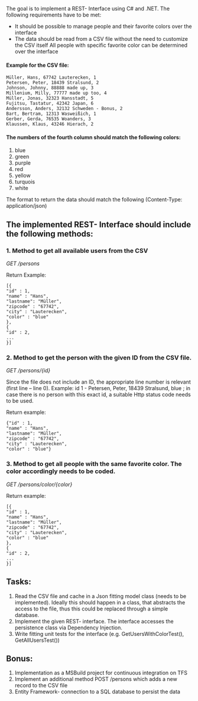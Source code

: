 The goal is to implement a REST- Interface using C# and .NET. The following requirements have to be met:
- It should be possible to manage people and their favorite colors over the interface
- The data should be read from a CSV file without the need to customize the CSV itself All people with specific favorite color can be determined over the interface


#### Example for the CSV file:

```
Müller, Hans, 67742 Lauterecken, 1
Petersen, Peter, 18439 Stralsund, 2
Johnson, Johnny, 88888 made up, 3
Millenium, Milly, 77777 made up too, 4 
Müller, Jonas, 32323 Hansstadt, 5 
Fujitsu, Tastatur, 42342 Japan, 6 
Andersson, Anders, 32132 Schweden - Bonus, 2 
Bart, Bertram, 12313 Wasweißich, 1 
Gerber, Gerda, 76535 Woanders, 3 
Klaussen, Klaus, 43246 Hierach, 2
```

#### The numbers of the fourth column should match the following colors:

1.	blue
2.	green
3.	purple
4.	red
5.	yellow
6.	turquois
7.	white

The format to return the data should match the following (Content-Type: application/json)


## The implemented REST- Interface should include the following methods:

### 1. Method to get all available users from the CSV
*GET /persons*

Return Example:

```
[{
"id" : 1,
"name" : "Hans",
"lastname": "Müller",
"zipcode" : "67742",
"city" : "Lauterecken",
"color" : "blue"
},
{
"id" : 2,
...
}]
```

### 2. Method to get the person with the given ID from the CSV file.
*GET /persons/{id}*

Since the file does not include an ID, the appropriate line number is relevant (first line – line 0).
Example: id 1 - Petersen, Peter, 18439 Stralsund, blue ;
in case there is no person with this exact id, a suitable Http status code needs to be used.

Return example:
```
{"id" : 1,
"name" : "Hans",
"lastname": "Müller",
"zipcode" : "67742",
"city" : "Lauterecken",
"color" : "blue"}
```

### 3. Method to get all people with the same favorite color. The color accordingly needs to be coded.
*GET /persons/color/{color}*

Return example:
```
[{
"id" : 1,
"name" : "Hans",
"lastname": "Müller",
"zipcode" : "67742",
"city" : "Lauterecken",
"color" : "blue"
},
{
"id" : 2,
...
}]
```

## Tasks:

1.	Read the CSV file and cache in a Json fitting model class (needs to be implemented). Ideally this should happen in a class, that abstracts the access to the file, thus this could be replaced through a simple database.
2.	Implement the given REST- interface. The interface accesses the persistence class via Dependency Injection.
3.	Write fitting unit tests for the interface (e.g. GetUsersWithColorTest(), GetAllUsersTest())

## Bonus:

1. Implementation as a MSBuild project for continuous integration on TFS
2. Implement an additional method POST /persons which adds a new record to the CSV file 
3. Entity Framework- connection to a SQL database to persist the data
